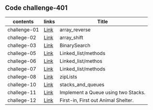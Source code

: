 
## Code challenge-401

|**contents**| **links**             |   **Title**|
|---         |---                     |    ---     |
|  challenge-01 | [Link](/data-structures-and-algorithms-python/challenges/array_reverse)    | array_reverse   |
|  challege-02 | [Link](/data-structures-and-algorithms-python/challenges/array_shift)    |array_shift  |
|  challege-03 | [Link](/data-structures-and-algorithms-python/challenges/BinarySearch)    |BinarySearch|
|  challege-05 | [Link](/data-structures-and-algorithms-python/data_structure/linked_list)    |Linked_list/methods  |
|  challege-06 | [Link](/data-structures-and-algorithms-python/data_structure/linked_list)    |Linked_list/methos  |
|  challege-07 | [Link](/data-structures-and-algorithms-python/data_structure/linked_list)    |Linked_list/methods  |
|  challege-08| [Link](/data-structures-and-algorithms-python/data_structure/linked_list)    |zipLists |
|  challege-10 | [Link](/data-structures-and-algorithms-python/data_structure/stacks_and_queues)    |stacks_and_queues |
|  challege-11 | [Link](/data-structures-and-algorithms-python/data_structure/stacks_and_queues)    |Implement a Queue using two Stacks. |
|  challege-12 | [Link](/data-structures-and-algorithms-python/challenges/fifo_animal_shelter)|First-in, First out Animal Shelter. |



    




